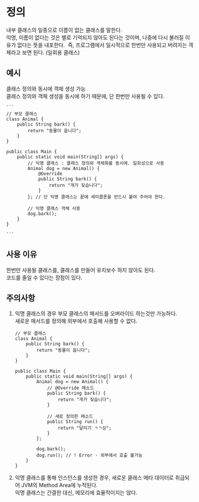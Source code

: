 # 정의

내부 클래스의 일종으로 이름이 없는 클래스를 말한다.  
익명, 이름이 없다는 것은 별로 기억되지 않아도 된다는 것이며, 나중에 다시 불러질 이유가 없다는 뜻을 내포한다.  즉, 프로그램에서 일시적으로 한번만 사용되고 버려지는 객체라고 보면 된다. (일회용 클래스)

## 예시

클래스 정의와 동시에 객체 생성 가능  
클래스 정의와 객체 생성을 동시에 하기 때문에, 단 한번만 사용될 수 있다.  

    ```
    // 부모 클래스
    class Animal {
        public String bark() {
            return "동물이 웁니다";
        }
    }

    public class Main {
        public static void main(String[] args) {
            // 익명 클래스 : 클래스 정의와 객체화를 동시에. 일회성으로 사용
            Animal dog = new Animal() {
                @Override
                public String bark() {
                    return "개가 짖습니다";
                }
            }; // 단 익명 클래스는 끝에 세미콜론을 반드시 붙여 주어야 한다.
                
            // 익명 클래스 객체 사용
            dog.bark();
        }
    }

    ```

## 사용 이유
한번만 사용될 클래스를, 클래스를 만들어 유지보수 하지 않아도 된다.  
코드를 줄일 수 있다는 장점이 있다.  

## 주의사항

1. 익명 클래스의 경우 부모 클래스의 매서드를 오버라이드 하는것만 가능하다.  
새로운 매서드를 정의해 외부에서 호출해 사용할 수 없다.  

    ```
    // 부모 클래스
    class Animal {
        public String bark() {
            return "동물이 웁니다";
        }
    }

    public class Main {
        public static void main(String[] args) {
            Animal dog = new Animal() {
                // @Override 메소드
                public String bark() {
                    return "개가 짖습니다";
                }
                
                // 새로 정의한 메소드
                public String run() {
                    return "달리기 ㄱㄱ싱";
                }
            };
            
            dog.bark();
            dog.run(); // ! Error - 외부에서 호출 불가능
        }
    }
    ```

2. 익명 클래스를 통해 인스턴스를 생성한 경우, 새로운 클래스 메타 데이터로 취급되어 JVM의 Method Area에 누적된다.  
익명 클래스는 간결한 대신, 메모리에 효율적이지는 않다.  